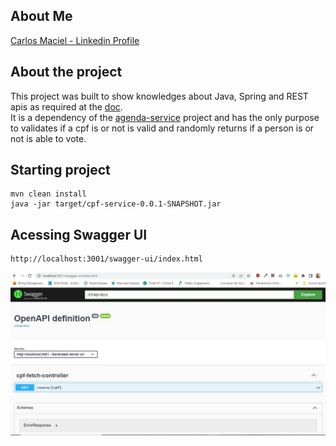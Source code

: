 ## About Me
[Carlos Maciel - Linkedin Profile](https://www.linkedin.com/in/carloshfmaciel/)

## About the project

This project was built to show knowledges about Java, Spring and REST apis as required at the [doc](docs/Desafio_Back.pdf).<br>
It is a dependency of the [agenda-service]() project and has the only purpose to validates if a cpf is or not is valid and randomly returns if a person is or not is able to vote.

## Starting project

```
mvn clean install
java -jar target/cpf-service-0.0.1-SNAPSHOT.jar
```
## Acessing Swagger UI

```
http://localhost:3001/swagger-ui/index.html
```

![](docs/screenshots/0001.JPG)
